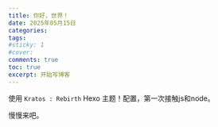 ```yaml
---
title: 你好，世界！
date: 2025年05月15日
categories: 
tags:
#sticky: 1
#cover:
comments: true
toc: true
excerpt: 开始写博客
---
```


使用 `Kratos : Rebirth`  Hexo 主题！配置，第一次接触js和node。

慢慢来吧。

